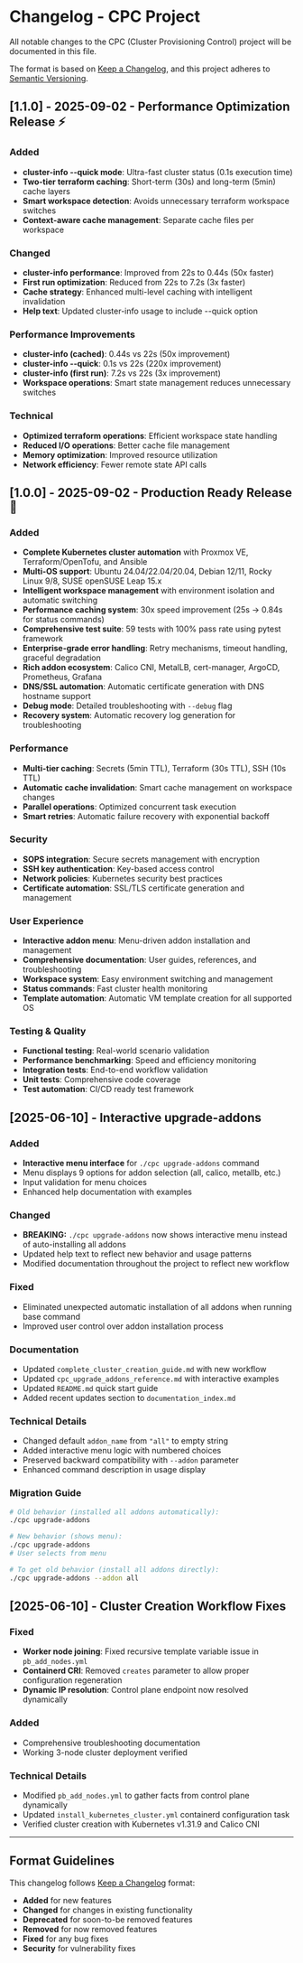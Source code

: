 # Changelog - CPC Project

All notable changes to the CPC (Cluster Provisioning Control) project will be documented in this file.

The format is based on [Keep a Changelog](https://keepachangelog.com/en/1.0.0/),
and this project adheres to [Semantic Versioning](https://semver.org/spec/v2.0.0.html).

## [1.1.0] - 2025-09-02 - Performance Optimization Release ⚡

### Added
- **cluster-info --quick mode**: Ultra-fast cluster status (0.1s execution time)
- **Two-tier terraform caching**: Short-term (30s) and long-term (5min) cache layers
- **Smart workspace detection**: Avoids unnecessary terraform workspace switches
- **Context-aware cache management**: Separate cache files per workspace

### Changed
- **cluster-info performance**: Improved from 22s to 0.44s (50x faster)
- **First run optimization**: Reduced from 22s to 7.2s (3x faster)
- **Cache strategy**: Enhanced multi-level caching with intelligent invalidation
- **Help text**: Updated cluster-info usage to include --quick option

### Performance Improvements
- **cluster-info (cached)**: 0.44s vs 22s (50x improvement)
- **cluster-info --quick**: 0.1s vs 22s (220x improvement)
- **cluster-info (first run)**: 7.2s vs 22s (3x improvement)
- **Workspace operations**: Smart state management reduces unnecessary switches

### Technical
- **Optimized terraform operations**: Efficient workspace state handling
- **Reduced I/O operations**: Better cache file management
- **Memory optimization**: Improved resource utilization
- **Network efficiency**: Fewer remote state API calls

## [1.0.0] - 2025-09-02 - Production Ready Release 🎉

### Added
- **Complete Kubernetes cluster automation** with Proxmox VE, Terraform/OpenTofu, and Ansible
- **Multi-OS support**: Ubuntu 24.04/22.04/20.04, Debian 12/11, Rocky Linux 9/8, SUSE openSUSE Leap 15.x
- **Intelligent workspace management** with environment isolation and automatic switching
- **Performance caching system**: 30x speed improvement (25s → 0.84s for status commands)
- **Comprehensive test suite**: 59 tests with 100% pass rate using pytest framework
- **Enterprise-grade error handling**: Retry mechanisms, timeout handling, graceful degradation
- **Rich addon ecosystem**: Calico CNI, MetalLB, cert-manager, ArgoCD, Prometheus, Grafana
- **DNS/SSL automation**: Automatic certificate generation with DNS hostname support
- **Debug mode**: Detailed troubleshooting with `--debug` flag
- **Recovery system**: Automatic recovery log generation for troubleshooting

### Performance
- **Multi-tier caching**: Secrets (5min TTL), Terraform (30s TTL), SSH (10s TTL)
- **Automatic cache invalidation**: Smart cache management on workspace changes
- **Parallel operations**: Optimized concurrent task execution
- **Smart retries**: Automatic failure recovery with exponential backoff

### Security
- **SOPS integration**: Secure secrets management with encryption
- **SSH key authentication**: Key-based access control
- **Network policies**: Kubernetes security best practices
- **Certificate automation**: SSL/TLS certificate generation and management

### User Experience
- **Interactive addon menu**: Menu-driven addon installation and management
- **Comprehensive documentation**: User guides, references, and troubleshooting
- **Workspace system**: Easy environment switching and management
- **Status commands**: Fast cluster health monitoring
- **Template automation**: Automatic VM template creation for all supported OS

### Testing & Quality
- **Functional testing**: Real-world scenario validation
- **Performance benchmarking**: Speed and efficiency monitoring
- **Integration tests**: End-to-end workflow validation
- **Unit tests**: Comprehensive code coverage
- **Test automation**: CI/CD ready test framework

## [2025-06-10] - Interactive upgrade-addons

### Added
- **Interactive menu interface** for `./cpc upgrade-addons` command
- Menu displays 9 options for addon selection (all, calico, metallb, etc.)
- Input validation for menu choices
- Enhanced help documentation with examples

### Changed
- **BREAKING:** `./cpc upgrade-addons` now shows interactive menu instead of auto-installing all addons
- Updated help text to reflect new behavior and usage patterns
- Modified documentation throughout the project to reflect new workflow

### Fixed
- Eliminated unexpected automatic installation of all addons when running base command
- Improved user control over addon installation process

### Documentation
- Updated `complete_cluster_creation_guide.md` with new workflow
- Updated `cpc_upgrade_addons_reference.md` with interactive examples
- Updated `README.md` quick start guide
- Added recent updates section to `documentation_index.md`

### Technical Details
- Changed default `addon_name` from `"all"` to empty string
- Added interactive menu logic with numbered choices
- Preserved backward compatibility with `--addon` parameter
- Enhanced command description in usage display

### Migration Guide
```bash
# Old behavior (installed all addons automatically):
./cpc upgrade-addons

# New behavior (shows menu):
./cpc upgrade-addons
# User selects from menu

# To get old behavior (install all addons directly):
./cpc upgrade-addons --addon all
```

## [2025-06-10] - Cluster Creation Workflow Fixes

### Fixed
- **Worker node joining**: Fixed recursive template variable issue in `pb_add_nodes.yml`
- **Containerd CRI**: Removed `creates` parameter to allow proper configuration regeneration
- **Dynamic IP resolution**: Control plane endpoint now resolved dynamically

### Added
- Comprehensive troubleshooting documentation
- Working 3-node cluster deployment verified

### Technical Details
- Modified `pb_add_nodes.yml` to gather facts from control plane dynamically
- Updated `install_kubernetes_cluster.yml` containerd configuration task
- Verified cluster creation with Kubernetes v1.31.9 and Calico CNI

---

## Format Guidelines

This changelog follows [Keep a Changelog](https://keepachangelog.com/en/1.0.0/) format:

- **Added** for new features
- **Changed** for changes in existing functionality  
- **Deprecated** for soon-to-be removed features
- **Removed** for now removed features
- **Fixed** for any bug fixes
- **Security** for vulnerability fixes
